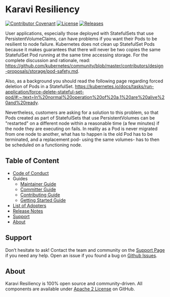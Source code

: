 <!--
Copyright (c) 2021 Dell Inc., or its subsidiaries. All Rights Reserved.

Licensed under the Apache License, Version 2.0 (the "License");
you may not use this file except in compliance with the License.
You may obtain a copy of the License at

    http://www.apache.org/licenses/LICENSE-2.0
-->

# Karavi Resiliency
[![Contributor Covenant](https://img.shields.io/badge/Contributor%20Covenant-v2.0%20adopted-ff69b4.svg)](docs/CODE_OF_CONDUCT.md)
[![License](https://img.shields.io/badge/License-Apache%202.0-blue.svg)](https://www.apache.org/licenses/LICENSE-2.0)
[![Releases](https://img.shields.io/badge/Releases-green.svg)](https://github.com/dell/karavi-resiliency/releases)

User applications, especially those deployed with StatefulSets that use PersistentVolumeClaims, can have problems if 
you want their Pods to be resilient to node failure. Kubernetes does not clean up StatefulSet Pods because it makes 
guarantees that there will never be two copies the same StatefulSet Pod running at the same time accessing storage. 
For the complete discussion and rationale, read: 
https://github.com/kubernetes/community/blob/master/contributors/design-proposals/storage/pod-safety.md.

Also, as a background you should read the following page regarding forced deletion of Pods in a StatefulSet. 
https://kubernetes.io/docs/tasks/run-application/force-delete-stateful-set-pod/#:~:text=In%20normal%20operation%20of%20a,1%20are%20alive%20and%20ready.

Nevertheless, customers are asking for a solution to this problem, so that Pods created as part of StatefulSets 
that use PersistentVolumes can be "restarted" on a different node within a reasonable time (a few minutes) if 
the node they are executing on fails. In reality as a Pod is never migrated from one node to another, what has 
to happen is the old Pod has to be terminated, and a replacement pod- using the same volumes- has to then be 
scheduled on a functioning node.

## Table of Content
- [Code of Conduct](./docs/CODE_OF_CONDUCT.md)
- Guides
    - [Maintainer Guide](./docs/MAINTAINER_GUIDE.md)
    - [Committer Guide](./docs/COMMITTER_GUIDE.md)
    - [Contributing Guide](./docs/CONTRIBUTING.md)
    - [Getting Started Guide](./docs/GETTING_STARTED_GUIDE.md)
- [List of Adopters](./ADOPTERS.md)
- [Release Notes](./docs/RELEASE_NOTES.md)
- [Support](#support)
- [About](#about)

## Support

Don’t hesitate to ask! Contact the team and community on the [Support Page](./docs/SUPPORT.md) if you need any help.
Open an issue if you found a bug on [Github Issues](https://github.com/dell/karavi-resiliency/issues).

## About

Karavi Resiliency is 100% open source and community-driven. All components are available
under [Apache 2 License](https://www.apache.org/licenses/LICENSE-2.0.html) on
GitHub.
